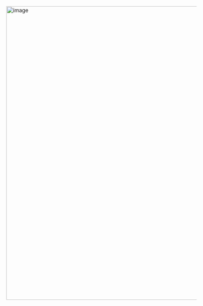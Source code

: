 <img width="777" alt="image" src="https://github.com/user-attachments/assets/6f36bd99-1566-4d4d-9405-4a0c3a6502fd" />
